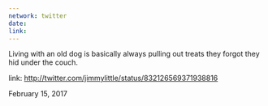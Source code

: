 ```yaml
---
network: twitter
date:
link:
---
```

Living with an old dog is basically always pulling out treats they forgot they hid under the couch. 

link: http://twitter.com/jimmylittle/status/832126569371938816 

February 15, 2017